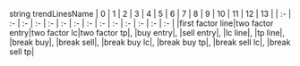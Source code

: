 string trendLinesName
| 0 | 1 | 2 | 3 | 4 | 5 | 6 | 7 | 8 | 9 | 10 | 11 | 12 | 13 |
| :- | :- | :- | :- | :- | :- | :- | :- | :- | :- | :- | :- | :- | :- |
    |first factor line|two factor entry|two factor lc|two factor tp|,
    |buy entry|, |sell entry|, |lc line|, |tp line|,
    |break buy|, |break sell|, |break buy lc|, |break buy tp|, |break sell lc|, |break sell tp|